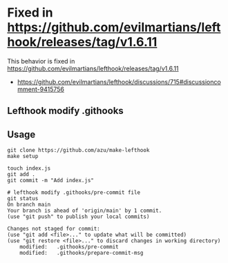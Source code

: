 # Fixed in https://github.com/evilmartians/lefthook/releases/tag/v1.6.11

This behavior is fixed in https://github.com/evilmartians/lefthook/releases/tag/v1.6.11

- https://github.com/evilmartians/lefthook/discussions/715#discussioncomment-9415756

## Lefthook modify .githooks

## Usage

    git clone https://github.com/azu/make-lefthook
    make setup
    
    touch index.js
    git add .
    git commit -m "Add index.js"
    
    # lefthook modify .githooks/pre-commit file
    git status
    On branch main
    Your branch is ahead of 'origin/main' by 1 commit.
    (use "git push" to publish your local commits)

    Changes not staged for commit:
    (use "git add <file>..." to update what will be committed)
    (use "git restore <file>..." to discard changes in working directory)
        modified:   .githooks/pre-commit
        modified:   .githooks/prepare-commit-msg
